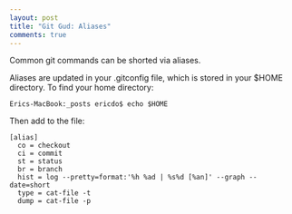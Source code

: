 ```yaml
---
layout: post
title: "Git Gud: Aliases"
comments: true
---
```

Common git commands can be shorted via aliases. 

Aliases are updated in your .gitconfig file, which is stored in your $HOME directory. To find your home directory:

```
Erics-MacBook:_posts ericdo$ echo $HOME
```

Then add to the file:
```
[alias]
  co = checkout
  ci = commit
  st = status
  br = branch
  hist = log --pretty=format:'%h %ad | %s%d [%an]' --graph --date=short
  type = cat-file -t
  dump = cat-file -p
```